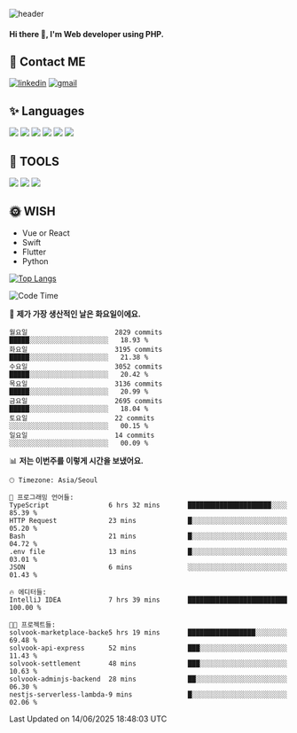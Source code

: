 ![header](https://capsule-render.vercel.app/api?type=waving&color=auto&height=300&section=header&text=Elin&fontSize=90&animation=twinkling)

#### Hi there 👋, I'm <b>Web developer</b> using PHP. ####

<!--
- 🔭 I’m currently working on Uniwill
- 🌱 I’m currently learning Vue or React or Python.
-->

<!---#### I am PHP developer --->

## 💌 Contact ME ###
[<img src='https://img.shields.io/badge/-EunjiKo-%230A66C2?style=flat-square&logo=LinkedIn&logoColor=white' alt='linkedin'>](https://www.linkedin.com/in/https://www.linkedin.com/in/eunji-ko-00a907164//)  [<img src='https://img.shields.io/badge/-einee214%40gmail.com-%23EA4335?style=flat-square&logo=Gmail&logoColor=white' alt='gmail'>](einee214@gmail.com)  


## ✨ Languages
<img src='https://img.shields.io/badge/-PHP-%23777BB4?style=for-the-badge&logo=PHP&logoColor=white'> <img src='https://img.shields.io/badge/-Laravel-%23FF2D20?style=for-the-badge&logo=Laravel&logoColor=white'> <img src='https://img.shields.io/badge/Jquery-%230769AD?style=for-the-badge&logo=Jquery&logoColor=white'> <img src='https://img.shields.io/badge/CSS3-%231572B6?style=for-the-badge&logo=CSS3&logoColor=white'> <img src='https://img.shields.io/badge/Bootstrap-%237952B3?style=for-the-badge&logo=Bootstrap&logoColor=white' > <img src='https://img.shields.io/badge/MySQL-%234479A1?style=for-the-badge&logo=MySQL&logoColor=white' >

## 🌷 TOOLS
<img src='https://img.shields.io/badge/PHPSTORM-%23000000?style=for-the-badge&logo=PhpStorm&logoColor=white' > <img src='https://img.shields.io/badge/GitLab-%23FCA121?style=for-the-badge&logo=GitLab&logoColor=white' > <img src='https://img.shields.io/badge/GitHub-%23181717?style=for-the-badge&logo=GitHub&logoColor=white'>


## 🌞 WISH
- Vue or React
- Swift
- Flutter
- Python


[![Top Langs](https://github-readme-stats.vercel.app/api/top-langs/?username=ein214&layout=compact)](https://github.com/anuraghazra/github-readme-stats)

<!--START_SECTION:waka-->
![Code Time](http://img.shields.io/badge/Code%20Time-4%2C226%20hrs%2058%20mins-blue)

📅 **제가 가장 생산적인 날은 화요일이에요.** 

```text
월요일                      2829 commits        █████░░░░░░░░░░░░░░░░░░░░   18.93 % 
화요일                      3195 commits        █████░░░░░░░░░░░░░░░░░░░░   21.38 % 
수요일                      3052 commits        █████░░░░░░░░░░░░░░░░░░░░   20.42 % 
목요일                      3136 commits        █████░░░░░░░░░░░░░░░░░░░░   20.99 % 
금요일                      2695 commits        █████░░░░░░░░░░░░░░░░░░░░   18.04 % 
토요일                      22 commits          ░░░░░░░░░░░░░░░░░░░░░░░░░   00.15 % 
일요일                      14 commits          ░░░░░░░░░░░░░░░░░░░░░░░░░   00.09 % 
```


📊 **저는 이번주를 이렇게 시간을 보냈어요.** 

```text
🕑︎ Timezone: Asia/Seoul

💬 프로그래밍 언어들: 
TypeScript               6 hrs 32 mins       █████████████████████░░░░   85.39 % 
HTTP Request             23 mins             █░░░░░░░░░░░░░░░░░░░░░░░░   05.20 % 
Bash                     21 mins             █░░░░░░░░░░░░░░░░░░░░░░░░   04.72 % 
.env file                13 mins             █░░░░░░░░░░░░░░░░░░░░░░░░   03.01 % 
JSON                     6 mins              ░░░░░░░░░░░░░░░░░░░░░░░░░   01.43 % 

🔥 에디터들: 
IntelliJ IDEA            7 hrs 39 mins       █████████████████████████   100.00 % 

🐱‍💻 프로젝트들: 
solvook-marketplace-backe5 hrs 19 mins       █████████████████░░░░░░░░   69.48 % 
solvook-api-express      52 mins             ███░░░░░░░░░░░░░░░░░░░░░░   11.43 % 
solvook-settlement       48 mins             ███░░░░░░░░░░░░░░░░░░░░░░   10.63 % 
solvook-adminjs-backend  28 mins             ██░░░░░░░░░░░░░░░░░░░░░░░   06.30 % 
nestjs-serverless-lambda-9 mins              █░░░░░░░░░░░░░░░░░░░░░░░░   02.06 % 
```


 Last Updated on 14/06/2025 18:48:03 UTC
<!--END_SECTION:waka-->

<!---![GitHub stats](https://github-readme-stats.vercel.app/api?username=ein214&show_icons=true&theme=dracula)  --->



